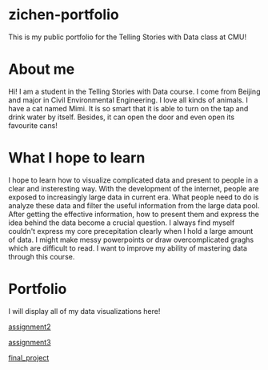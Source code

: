 # zichen-portfolio
This is my public portfolio for the Telling Stories with Data class at CMU!

# About me
Hi! I am a student in the Telling Stories with Data course. I come from Beijing and major in Civil Environmental Engineering. I love all kinds of animals. I have a cat named Mimi. It is so smart that it is able to turn on the tap and drink water by itself. Besides, it can open the door and even open its favourite cans!  

# What I hope to learn
I hope to learn how to visualize complicated data and present to people in a clear and insteresting way. With the development of the internet, people are exposed to increasingly large data in current era. What people need to do is analyze these data and filter the useful information from the large data pool. After getting the effective information, how to present them and express the idea behind the data become a crucial question. I always find myself couldn't express my core precepitation clearly when I hold a large amount of data. I might make messy powerpoints or draw overcomplicated graghs which are difficult to read. I want to improve my ability of mastering data through this course.

# Portfolio
I will display all of my data visualizations here!

[assignment2](/dataviz2.md)

[assignment3](/dataviz3.md)

[final_project](/final_project_zichen.md)
